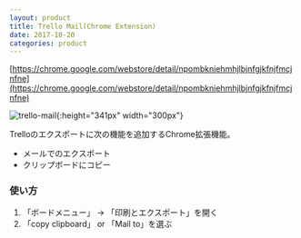 ```yaml
---
layout: product
title: Trello Mail(Chrome Extension)
date: 2017-10-20
categories: product
---
```


[https://chrome.google.com/webstore/detail/npombkniehmhjlbjnfgjkfnjfmcjnfne](https://chrome.google.com/webstore/detail/npombkniehmhjlbjnfgjkfnjfmcjnfne)

![trello-mail]({{site.baseurl}}/images/products/trello_mail.jpg){:height="341px" width="300px"}

Trelloのエクスポートに次の機能を追加するChrome拡張機能。

* メールでのエクスポート
* クリップボードにコピー


### 使い方

1. 「ボードメニュー」 -> 「印刷とエクスポート」を開く
2. 「copy clipboard」 or 「Mail to」を選ぶ
